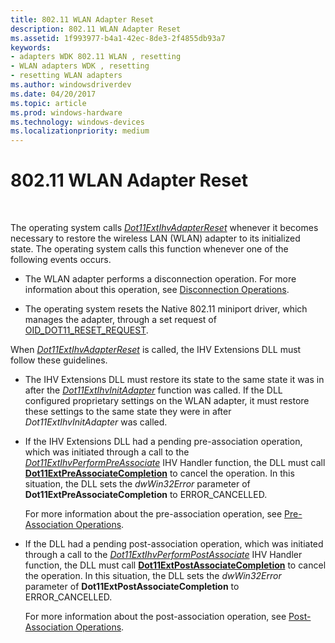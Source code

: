 ```yaml
---
title: 802.11 WLAN Adapter Reset
description: 802.11 WLAN Adapter Reset
ms.assetid: 1f993977-b4a1-42ec-8de3-2f4855db93a7
keywords:
- adapters WDK 802.11 WLAN , resetting
- WLAN adapters WDK , resetting
- resetting WLAN adapters
ms.author: windowsdriverdev
ms.date: 04/20/2017
ms.topic: article
ms.prod: windows-hardware
ms.technology: windows-devices
ms.localizationpriority: medium
---
```


# 802.11 WLAN Adapter Reset




 

The operating system calls [*Dot11ExtIhvAdapterReset*](https://msdn.microsoft.com/library/windows/hardware/ff547434) whenever it becomes necessary to restore the wireless LAN (WLAN) adapter to its initialized state. The operating system calls this function whenever one of the following events occurs.

-   The WLAN adapter performs a disconnection operation. For more information about this operation, see [Disconnection Operations](disconnection-operations.md).

-   The operating system resets the Native 802.11 miniport driver, which manages the adapter, through a set request of [OID\_DOT11\_RESET\_REQUEST](https://msdn.microsoft.com/library/windows/hardware/ff569409).

When [*Dot11ExtIhvAdapterReset*](https://msdn.microsoft.com/library/windows/hardware/ff547434) is called, the IHV Extensions DLL must follow these guidelines.

-   The IHV Extensions DLL must restore its state to the same state it was in after the [*Dot11ExtIhvInitAdapter*](https://msdn.microsoft.com/library/windows/hardware/ff547469) function was called. If the DLL configured proprietary settings on the WLAN adapter, it must restore these settings to the same state they were in after *Dot11ExtIhvInitAdapter* was called.

-   If the IHV Extensions DLL had a pending pre-association operation, which was initiated through a call to the [*Dot11ExtIhvPerformPreAssociate*](https://msdn.microsoft.com/library/windows/hardware/ff547499) IHV Handler function, the DLL must call [**Dot11ExtPreAssociateCompletion**](https://msdn.microsoft.com/library/windows/hardware/ff547538) to cancel the operation. In this situation, the DLL sets the *dwWin32Error* parameter of **Dot11ExtPreAssociateCompletion** to ERROR\_CANCELLED.

    For more information about the pre-association operation, see [Pre-Association Operations](pre-association-operations.md).

-   If the DLL had a pending post-association operation, which was initiated through a call to the [*Dot11ExtIhvPerformPostAssociate*](https://msdn.microsoft.com/library/windows/hardware/ff547492) IHV Handler function, the DLL must call [**Dot11ExtPostAssociateCompletion**](https://msdn.microsoft.com/library/windows/hardware/ff547530) to cancel the operation. In this situation, the DLL sets the *dwWin32Error* parameter of **Dot11ExtPostAssociateCompletion** to ERROR\_CANCELLED.

    For more information about the post-association operation, see [Post-Association Operations](post-association-operations.md).

 

 






